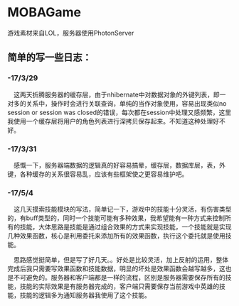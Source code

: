 # MOBAGame
游戏素材来自LOL，服务器使用PhotonServer


## 简单的写一些日志：

### -17/3/29 
　这两天折腾服务器的缓存层，由于nhibernate中对数据对象的外键列表，即一对多的关系中，操作时会进行关联查询，单纯的当作对象使用，容易出现类似no session or session was closed的错误，每次都在session中处理又感频繁，这里我使用一个缓存层将用户的角色列表进行深拷贝保存起来。不知道这种处理好不好。
### -17/3/31
　感慨一下，服务器端数据的逻辑真的好容易搞晕，缓存层，数据库层，表，外键，各种缓存的关系很容易乱，应该有些框架使之更容易维护吧。
### -17/5/4
　这几天摸索技能模块的写法，简单记一下，游戏中的技能十分灵活，有伤害类型的，有buff类型的，同时一个技能可能有多种效果，我希望能有一种方式来控制所有的技能，大体思路是技能是通过组合效果的方式来实现技能，一个技能就是实现几种效果函数，核心是利用委托来添加所有的效果函数，执行这个委托就是使用技能。
 
　思路感觉挺简单，但是写了好几天。。好处是比较灵活，加上反射的运用，整体完成后我只需要写效果函数和技能数据，明显的坏处是效果函数会越写越多，这也是不可避免的。服务器和客户端都是一样的流程，区别是服务器需要保存所有的技能，技能的实际效果是有服务器完成的，客户端只需要保存当前游戏中英雄的技能，技能的逻辑多为通知服务器我使用了这个技能。
